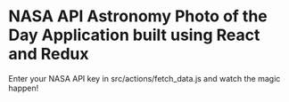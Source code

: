 # NASA API Astronomy Photo of the Day Application built using React and Redux

Enter your NASA API key in src/actions/fetch_data.js and watch the magic happen!



